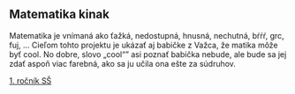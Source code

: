 ## Matematika kinak

Matematika je vnímaná ako ťažká, nedostupná, hnusná, nechutná, bŕŕŕ, grc, fuj, … Cieľom tohto projektu je ukázať aj babičke z Važca, že matika môže byť cool. No dobre, slovo „cool“” asi poznať babička nebude, ale bude sa jej zdať aspoň viac farebná, ako sa ju učila ona ešte za súdruhov.

[1. ročník SŠ](/matika/ss-rocnik-1)
